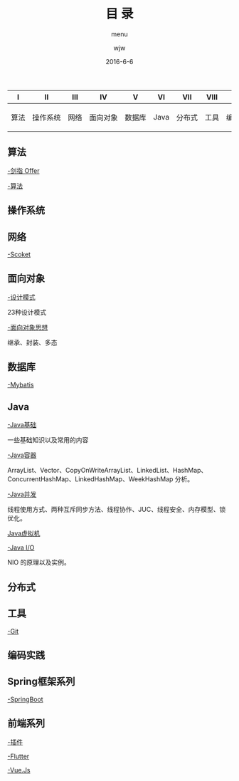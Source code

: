 ﻿---
layout:     post                  
title:      目 录      
subtitle:   menu         
date:       2016-6-6             
author:     wjw                   
header-img: img/post-bg-rwd.jpg  
catalog: true   
stickie: false                       
tags:                             
- 目录 
---
  

<div>
<table>
<thead>
<tr>
<th align="center">Ⅰ</th>
<th align="center">Ⅱ</th>
<th align="center">Ⅲ</th>
<th align="center">Ⅳ</th>
<th align="center">Ⅴ</th>
<th align="center">Ⅵ</th>
<th align="center">Ⅶ</th>
<th align="center">Ⅷ</th>
<th align="center">Ⅸ</th>
<th align="center">Ⅹ</th>
<th align="center">Ⅺ</th>
</tr>
</thead>
<tbody>
<tr>
<td align="center" style="white-space:nowrap"><p>算法</p><a href="#算法-pencil2"><span class="glyphicon glyphicon-pencil"></span></a></td>

<td align="center" style="white-space:nowrap"><p>操作系统</P><a href="#操作系统-computer"><span class="
glyphicon glyphicon-apple"></span></a></td>

<td align="center" style="white-space:nowrap"><p>网络</p><a href="#网络-cloud"><span class="glyphicon glyphicon-transfer"></span></a></td>

<td align="center" style="white-space:nowrap"><p>面向对象</p><a href="#面向对象-couple"><span class="glyphicon glyphicon-user"></span></a></td>

<td align="center" style="white-space:nowrap"><p>数据库</p><a href="#数据库-floppy_disk"><span class="glyphicon glyphicon-lock"></span></a></td>

<td align="center" style="white-space:nowrap"><p>Java</p> <a href="#java-coffee"><span class="glyphicon glyphicon-fire"></span></a></td>

<td align="center" style="white-space:nowrap"><p>分布式</p> <a href="#分布式-sweat_drops"><span class="glyphicon glyphicon-fullscreen"></span></a></td>

<td align="center" style="white-space:nowrap"><p>工具</p><a href="#工具-hammer"><span class="glyphicon glyphicon-wrench"></span></a></td>

<td align="center" style="white-space:nowrap"><p>编码实践</p><a href="#编码实践-speak_no_evil"><span class="glyphicon glyphicon-send"></span></a></td>


<td align="center" style="white-space:nowrap"><p>Spring框架系列</p>
        <a href="#Spring"><span class="glyphicon glyphicon-hourglass"></span></a>
    </td>
    
<td align="center" style="white-space:nowrap"><p>前端系列</p>
        <a href="#Web"><span class="glyphicon glyphicon-film"></span></a>
    </td>
</tr>
</tbody>
</table>
</div>

## <a id="算法-pencil2" class="anchor" aria-hidden="true" href="#算法-pencil2"></a> <span class="glyphicon glyphicon-pencil" aria-hidden="true"></span> 算法

[-剑指 Offer ](http://wjwcloud.com/2016/06/06/剑指offer/)

[-算法](http://wjwcloud.com/2016/06/06/算法/)


## <a id="操作系统-computer" class="anchor" aria-hidden="true" href="#操作系统-computer"></a> <span class="glyphicon glyphicon-apple"></span> 操作系统

## <a id="网络-cloud" class="anchor" aria-hidden="true" href="#网络-cloud"></a>  <span class="glyphicon glyphicon-transfer"></span> 网络

[-Scoket](http://wjwcloud.com/2016/06/06/Socket/)


## <a id="面向对象-couple" class="anchor" aria-hidden="true" href="#面向对象-couple"></a> <span class="glyphicon glyphicon-user"> </span> 面向对象

[-设计模式](http://wjwcloud.com/2016/06/06/Java_Design/)

23种设计模式

[-面向对象思想](http://wjwcloud.com/2016/06/06/面向对象思想/)

继承、封装、多态

## <a id="数据库-floppy_disk" class="anchor" aria-hidden="true" href="#数据库-floppy_disk"></a>  <span class="glyphicon glyphicon-lock"> </span> 数据库

[-Mybatis](http://wjwcloud.com/2016/06/06/Mybatis/)

## <a id="java-coffee" class="anchor" aria-hidden="true" href="#java-coffee"></a>  <span class="glyphicon glyphicon-fire"></span> Java

[-Java基础](http://wjwcloud.com/2016/06/06/Java_base/)

一些基础知识以及常用的内容

[-Java容器](http://wjwcloud.com/2016/06/06/Java容器/)

ArrayList、Vector、CopyOnWriteArrayList、LinkedList、HashMap、ConcurrentHashMap、LinkedHashMap、WeekHashMap 分析。

[-Java并发](http://wjwcloud.com/2016/06/06/Java并发/)

线程使用方式、两种互斥同步方法、线程协作、JUC、线程安全、内存模型、锁优化。

[Java虚拟机](http://wjwcloud.com/2016/06/06/Java虚拟机/)


[-Java I/O](http://wjwcloud.com/2016/06/06/Java_IO/)

NIO 的原理以及实例。

## <a id="分布式-sweat_drops" class="anchor" aria-hidden="true" href="#分布式-sweat_drops"></a>  <span class="glyphicon glyphicon-fullscreen"> </span>分布式

## <a id="工具-hammer" class="anchor" aria-hidden="true" href="#工具-hammer"></a> <span class="glyphicon glyphicon-wrench"> </span> 工具

[-Git](http://wjwcloud.com/2016/06/06/Git/)


## <a id="编码实践-speak_no_evil" class="anchor" aria-hidden="true" href="#编码实践-speak_no_evil"></a>  <span class="glyphicon glyphicon-send" aria-hidden="true"> </span> 编码实践

## <a id="Spring" class="anchor" aria-hidden="true" href="#Spring"></a>  <span class="glyphicon glyphicon-hourglass"> </span> Spring框架系列

[-SpringBoot](http://wjwcloud.com/2016/06/06/SpringBoot/)



## <a id="Web" class="anchor" aria-hidden="true" href="#Web"></a>  <span class="glyphicon glyphicon-film"></span> 前端系列

[-插件](http://wjwcloud.com/2016/06/06/插件/)

[-Flutter](http://wjwcloud.com/2016/06/06/Flutter/)

[-Vue.Js](http://wjwcloud.com/2016/06/06/Vue/)
